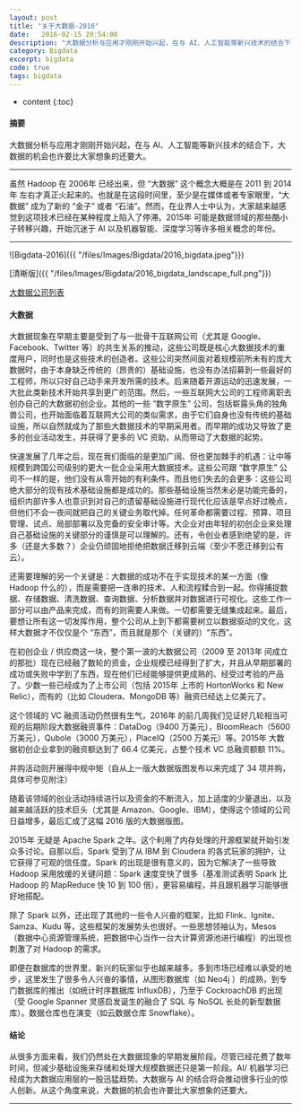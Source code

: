 ```yaml
---
layout: post
title: "关于大数据-2016"
date:   2016-02-15 20:54:00
description: "大数据分析与应用才刚刚开始兴起，在与 AI、人工智能等新兴技术的结合下，大数据的机会也许要比大家想象的还要大。"
category: Bigdata
excerpt: bigdata 
code: true
tags: bigdata 
---
```


* content
{:toc}


#### 摘要

大数据分析与应用才刚刚开始兴起，在与 AI、人工智能等新兴技术的结合下，大数据的机会也许要比大家想象的还要大。

---

虽然 Hadoop 在 2006年 已经出来，但 “大数据” 这个概念大概是在 2011 到 2014年 左右才真正火起来的。也就是在这段时间里，至少是在媒体或者专家眼里，“大数据” 成为了新的 “金子” 或者 “石油”。然而，在业界人士中认为，大家越来越感觉到这项技术已经在某种程度上陷入了停滞。2015年 可能是数据领域的那些酷小子转移兴趣，开始沉迷于 AI 以及机器智能、深度学习等许多相关概念的年份。


---


![Bigdata-2016]({{ "/files/Images/Bigdata/2016_bigdata.jpeg"}})

[清晰版]({{ "/files/Images/Bigdata/2016_bigdata_landscape_full.png"}})



[大数据公司列表](http://dfkoz.com/big-data-landscape/)


#### 大数据

大数据现象在早期主要是受到了与一批骨干互联网公司（尤其是 Google、Facebook、Twitter 等）的共生关系的推动，这些公司既是核心大数据技术的重度用户，同时也是这些技术的创造者。这些公司突然间面对着规模前所未有的庞大数据时，由于本身缺乏传统的（昂贵的）基础设施，也没有办法招募到一些最好的工程师，所以只好自己动手来开发所需的技术。后来随着开源运动的迅速发展，一大批此类新技术开始共享到更广的范围。然后，一些互联网大公司的工程师离职去创办自己的大数据初创企业。其他的一些 “数字原生” 公司，包括崭露头角的独角兽公司，也开始面临着互联网大公司的类似需求，由于它们自身也没有传统的基础设施，所以自然就成为了那些大数据技术的早期采用者。而早期的成功又导致了更多的创业活动发生，并获得了更多的 VC 资助，从而带动了大数据的起势。


快速发展了几年之后，现在我们面临的是更加广阔、但也更加棘手的机遇：让中等规模到跨国公司级别的更大一批企业采用大数据技术。这些公司跟 “数字原生” 公司不一样的是，他们没有从零开始的有利条件。而且他们失去的会更多：这些公司绝大部分的现有技术基础设施都是成功的。那些基础设施当然未必是功能完备的，组织内部许多人也意识到对自己的遗留基础设施进行现代化应该是早点好过晚点，但他们不会一夜间就把自己的关键业务取代掉。任何革命都需要过程、预算、项目管理、试点、局部部署以及完备的安全审计等。大企业对由年轻的初创企业来处理自己基础设施的关键部分的谨慎是可以理解的。还有，令创业者感到绝望的是，许多（还是大多数？）企业仍顽固地拒绝把数据迁移到云端（至少不愿迁移到公有云）。

还需要理解的另一个关键是：大数据的成功不在于实现技术的某一方面（像 Hadoop 什么的），而是需要把一连串的技术、人和流程糅合到一起。你得捕捉数据、存储数据、清洗数据、查询数据、分析数据并对数据进行可视化。这些工作一部分可以由产品来完成，而有的则需要人来做。一切都需要无缝集成起来。最后，要想让所有这一切发挥作用，整个公司从上到下都需要树立以数据驱动的文化，这样大数据才不仅仅是个 “东西”，而且就是那个（关键的）“东西”。


在初创企业 / 供应商这一块，整个第一波的大数据公司（2009 至 2013年 间成立的那批）现在已经融了数轮的资金，企业规模已经得到了扩大，并且从早期部署的成功或失败中学到了东西，现在他们已经能够提供更成熟的、经受过考验的产品了。少数一些已经成为了上市公司（包括 2015年 上市的 HortonWorks 和 New Relic），而有的（比如 Cloudera、MongoDB 等）融资已经达上亿美元了。


这个领域的 VC 融资活动仍然很有生气，2016年 的前几周我们见证好几轮相当可观的后期阶段大数据融资事件：DataDog（9400 万美元），BloomReach（5600 万美元），Qubole（3000 万美元），PlaceIQ（2500 万美元）等。2015年 大数据初创企业拿到的融资额达到了 66.4 亿美元，占整个技术 VC 总融资额额 11%。


并购活动则开展得中规中矩（自从上一版大数据版图发布以来完成了 34 项并购，具体可参见附注）


随着该领域的创业活动持续进行以及资金的不断流入，加上适度的少量退出，以及越来越活跃的技术巨头（尤其是 Amazon、Google、IBM），使得这个领域的公司日益增多，最后汇成了这幅 2016 版的大数据版图。


2015年 无疑是 Apache Spark 之年。这个利用了内存处理的开源框架就开始引发众多讨论。自那以后，Spark 受到了从 IBM 到 Cloudera 的各式玩家的拥护，让它获得了可观的信任度。Spark 的出现是很有意义的，因为它解决了一些导致 Hadoop 采用放缓的关键问题：Spark 速度变快了很多（基准测试表明 Spark 比 Hadoop 的 MapReduce 快 10 到 100 倍），更容易编程，并且跟机器学习能够很好地搭配。


除了 Spark 以外，还出现了其他的一些令人兴奋的框架，比如 Flink、Ignite、Samza、Kudu 等，这些框架的发展势头也很好。一些思想领袖认为，Mesos（数据中心资源管理系统，把数据中心当作一台大计算资源池进行编程）的出现也刺激了对 Hadoop 的需求。


即便在数据库的世界里，新兴的玩家似乎也越来越多。多到市场已经难以承受的地步，这里发生了很多令人兴奋的事情，从图形数据库（如 Neo4j ）的成熟，到专门数据库的推出（如统计时序数据库 InfluxDB），乃至于 CockroachDB 的出现（受 Google Spanner 灵感启发诞生的融合了 SQL 与 NoSQL 长处的新型数据库）。数据仓库也在演变（如云数据仓库 Snowflake）。


#### 结论


从很多方面来看，我们仍然处在大数据现象的早期发展阶段。尽管已经花费了数年时间，但减少基础设施来存储和处理大规模数据还只是第一阶段。AI/ 机器学习已经成为大数据应用层的一股迅猛趋势。大数据与 AI 的结合将会推动很多行业的惊人创新。从这个角度来说，大数据的机会也许要比大家想象的还要大。
 



---

